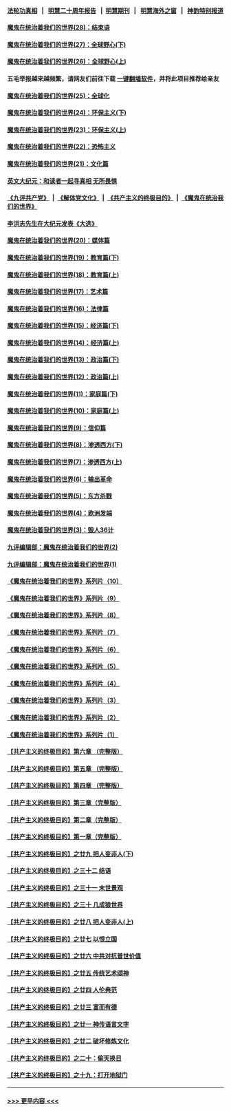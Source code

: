 #### [法轮功真相](https://github.com/gfw-breaker/truth/blob/master/README.md?t=0) &nbsp;&nbsp;|&nbsp;&nbsp; [明慧二十周年报告](https://github.com/gfw-breaker/mh-reports/blob/master/README.md?t=0) &nbsp;&nbsp;|&nbsp;&nbsp;[明慧期刊](https://github.com/gfw-breaker/mh-qikan) &nbsp;&nbsp;|&nbsp;&nbsp; [明慧海外之窗](https://github.com/gfw-breaker/mh-news/blob/master/README.md?t=0) &nbsp;&nbsp;|&nbsp;&nbsp; [神韵特别报道](https://github.com/gfw-breaker/mh-news/blob/master/shenyun.md?t=0)
#### [魔鬼在统治着我们的世界(28)：结束语](../pages/nsc422/n10936246.md?t=07171051) 
#### [魔鬼在统治着我们的世界(27)：全球野心(下)](../pages/nsc422/n10928319.md?t=07171051) 
#### [魔鬼在统治着我们的世界(26)：全球野心(上)](../pages/nsc422/n10900318.md?t=07171051) 
#### 五毛举报越来越频繁，请网友们前往下载 [一键翻墙软件](https://github.com/gfw-breaker/ssr-accounts)，并将此项目推荐给亲友
#### [魔鬼在统治着我们的世界(25)：全球化](../pages/nsc422/n10788205.md?t=07171051) 
#### [魔鬼在统治着我们的世界(24)：环保主义(下)](../pages/nsc422/n10695307.md?t=07171051) 
#### [魔鬼在统治着我们的世界(23)：环保主义(上)](../pages/nsc422/n10688613.md?t=07171051) 
#### [魔鬼在统治着我们的世界(22)：恐怖主义](../pages/nsc422/n10614727.md?t=07171051) 
#### [魔鬼在统治着我们的世界(21)：文化篇](../pages/nsc422/n10597706.md?t=07171051) 
#### [英文大纪元：和读者一起寻真相 无所畏惧](../pages/nsc422/n12542027.md?t=07171051) 
#### [《九评共产党》](https://github.com/begood0513/9ping.md/blob/master/README.md) &nbsp;|&nbsp; [《解体党文化》](../../../../jtdwh.md/blob/master/README.md)  &nbsp;|&nbsp; [《共产主义的终极目的》](../../../../gczydzjmd.md/blob/master/README.md) &nbsp;|&nbsp; [《魔鬼在统治我们的世界》](../../../../mgztzwmdsj.md/blob/master/README.md) 
#### [李洪志先生在大纪元发表《大选》](../pages/nsc422/n12534746.md?t=07171051) 
#### [魔鬼在统治着我们的世界(20)：媒体篇](../pages/nsc422/n10586579.md?t=07171051) 
#### [魔鬼在统治着我们的世界(19)：教育篇(下)](../pages/nsc422/n10564808.md?t=07171051) 
#### [魔鬼在统治着我们的世界(18)：教育篇(上)](../pages/nsc422/n10526970.md?t=07171051) 
#### [魔鬼在统治着我们的世界(17)：艺术篇](../pages/nsc422/n10499093.md?t=07171051) 
#### [魔鬼在统治着我们的世界(16)：法律篇](../pages/nsc422/n10485969.md?t=07171051) 
#### [魔鬼在统治着我们的世界(15)：经济篇(下)](../pages/nsc422/n10469975.md?t=07171051) 
#### [魔鬼在统治着我们的世界(14)：经济篇(上)](../pages/nsc422/n10457370.md?t=07171051) 
#### [魔鬼在统治着我们的世界(13)：政治篇(下)](../pages/nsc422/n10448270.md?t=07171051) 
#### [魔鬼在统治着我们的世界(12)：政治篇(上)](../pages/nsc422/n10444576.md?t=07171051) 
#### [魔鬼在统治着我们的世界(11)：家庭篇(下)](../pages/nsc422/n10440961.md?t=07171051) 
#### [魔鬼在统治着我们的世界(10)：家庭篇(上)](../pages/nsc422/n10435448.md?t=07171051) 
#### [魔鬼在统治着我们的世界(9)：信仰篇](../pages/nsc422/n10432159.md?t=07171051) 
#### [魔鬼在统治着我们的世界(8)：渗透西方(下)](../pages/nsc422/n10429603.md?t=07171051) 
#### [魔鬼在统治着我们的世界(7)：渗透西方(上)](../pages/nsc422/n10426013.md?t=07171051) 
#### [魔鬼在统治着我们的世界(6)：输出革命](../pages/nsc422/n10421536.md?t=07171051) 
#### [魔鬼在统治着我们的世界(5)：东方杀戮](../pages/nsc422/n10417707.md?t=07171051) 
#### [魔鬼在统治着我们的世界(4)：欧洲发端](../pages/nsc422/n10414890.md?t=07171051) 
#### [魔鬼在统治着我们的世界(3)：毁人36计](../pages/nsc422/n10411583.md?t=07171051) 
#### [九评编辑部：魔鬼在统治着我们的世界(2)](../pages/nsc422/n10410036.md?t=07171051) 
#### [九评编辑部：魔鬼在统治着我们的世界(1)](../pages/nsc422/n10406825.md?t=07171051) 
#### [《魔鬼在统治着我们的世界》系列片（10）](../pages/nsc422/n12292670.md?t=07171051) 
#### [《魔鬼在统治着我们的世界》系列片（9）](../pages/nsc422/n12290859.md?t=07171051) 
#### [《魔鬼在统治着我们的世界》系列片（8）](../pages/nsc422/n12287445.md?t=07171051) 
#### [《魔鬼在统治着我们的世界》系列片（7）](../pages/nsc422/n12283425.md?t=07171051) 
#### [《魔鬼在统治着我们的世界》系列片（6）](../pages/nsc422/n12282314.md?t=07171051) 
#### [《魔鬼在统治着我们的世界》系列片（5）](../pages/nsc422/n12281419.md?t=07171051) 
#### [《魔鬼在统治着我们的世界》系列片（4）](../pages/nsc422/n12274024.md?t=07171051) 
#### [《魔鬼在统治着我们的世界》系列片（3）](../pages/nsc422/n12271322.md?t=07171051) 
#### [《魔鬼在统治着我们的世界》系列片（2）](../pages/nsc422/n12269049.md?t=07171051) 
#### [《魔鬼在统治着我们的世界》系列片（1）](../pages/nsc422/n12267575.md?t=07171051) 
#### [【共产主义的终极目的】第六章 （完整版）](../pages/nsc422/n11428913.md?t=07171051) 
#### [【共产主义的终极目的】第五章 （完整版）](../pages/nsc422/n11428912.md?t=07171051) 
#### [【共产主义的终极目的】第四章 （完整版）](../pages/nsc422/n11428907.md?t=07171051) 
#### [【共产主义的终极目的】第三章（完整版）](../pages/nsc422/n11428848.md?t=07171051) 
#### [【共产主义的终极目的】第二章（完整版）](../pages/nsc422/n11428831.md?t=07171051) 
#### [【共产主义的终极目的】第一章（完整版）](../pages/nsc422/n11417651.md?t=07171051) 
#### [【共产主义的终极目的】之廿九 把人变非人(下)](../pages/nsc422/n11344140.md?t=07171051) 
#### [【共产主义的终极目的】之三十二 结语](../pages/nsc422/n11360535.md?t=07171051) 
#### [【共产主义的终极目的】之三十一 末世景观](../pages/nsc422/n11351129.md?t=07171051) 
#### [【共产主义的终极目的】之三十 几成狼世界](../pages/nsc422/n11348280.md?t=07171051) 
#### [【共产主义的终极目的】之廿八 把人变非人(上)](../pages/nsc422/n11340492.md?t=07171051) 
#### [【共产主义的终极目的】之廿七 以恨立国](../pages/nsc422/n11336944.md?t=07171051) 
#### [【共产主义的终极目的】之廿六 中共对抗普世价值](../pages/nsc422/n11324785.md?t=07171051) 
#### [【共产主义的终极目的】之廿五 传统艺术颂神](../pages/nsc422/n11296396.md?t=07171051) 
#### [【共产主义的终极目的】之廿四 人伦典范](../pages/nsc422/n11296397.md?t=07171051) 
#### [【共产主义的终极目的】之廿三 富而有德](../pages/nsc422/n11283598.md?t=07171051) 
#### [【共产主义的终极目的】之廿一 神传语言文字](../pages/nsc422/n11263265.md?t=07171051) 
#### [【共产主义的终极目的】之廿二 破坏修炼文化](../pages/nsc422/n11245728.md?t=07171051) 
#### [【共产主义的终极目的】之二十：偷天换日](../pages/nsc422/n11238846.md?t=07171051) 
#### [【共产主义的终极目的】之十九：打开地狱门](../pages/nsc422/n11206376.md?t=07171051) 

----
#### [ >>> 更早内容 <<< ](../indexes/nsc422-earlier.md)
